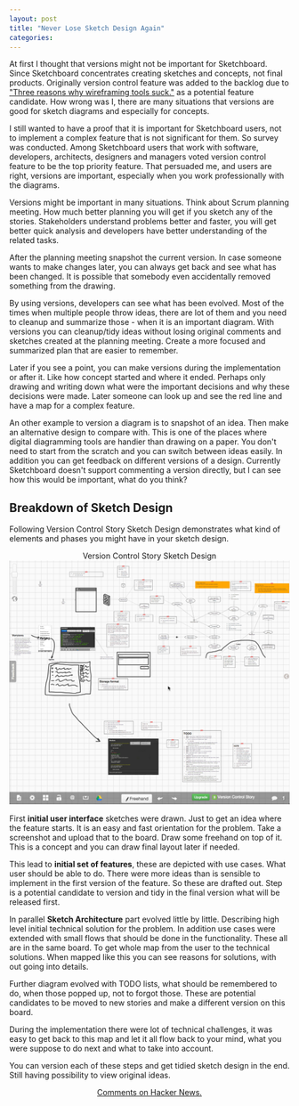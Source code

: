 ```yaml
---
layout: post
title: "Never Lose Sketch Design Again"
categories: 
---
```


At first I thought that versions might not be important for Sketchboard. Since Sketchboard concentrates creating sketches and concepts, not final products. Originally version control feature was added to the backlog due to <a href="http://www.colmtuite.com/three-reasons-why-wireframing-tools-suck" target="_blank">"Three reasons why wireframing tools suck."</a> as a potential feature candidate. How wrong was I, there are many situations that versions are good for sketch diagrams and especially for concepts.

I still wanted to have a proof that it is important for Sketchboard users, not to implement a complex feature that is not significant for them. So survey was conducted. Among Sketchboard users that work with software, developers, architects, designers and managers voted version control feature to be the top priority feature. That persuaded me, and users are right, versions are important, especially when you work professionally with the diagrams.

Versions might be important in many situations. Think about Scrum planning meeting. How much better planning you will get if you sketch any of the stories. Stakeholders understand problems better and faster, you will get better quick analysis and developers have better understanding of the related tasks.

After the planning meeting snapshot the current version. In case someone wants to make changes later, you can always get back and see what has been changed. It is possible that somebody even accidentally removed something from the drawing. 

By using versions, developers can see what has been evolved. Most of the times when multiple people throw ideas, there are lot of them and you need to cleanup and summarize those - when it is an important diagram. With versions you can cleanup/tidy ideas without losing original comments and sketches created at the planning meeting. Create a more focused and summarized plan that are easier to remember.

Later if you see a point, you can make versions during the implementation or after it. Like how concept started and where it ended. Perhaps only drawing and writing down what were the important decisions and why these decisions were made. Later someone can look up and see the red line and have a map for a complex feature.

An other example to version a diagram is to snapshot of an idea. Then make an alternative design to compare with. This is one of the places where digital diagramming tools are handier than drawing on a paper. You don't need to start from the scratch and you can switch between ideas easily. In addition you can get feedback on different versions of a design. Currently Sketchboard doesn't support commenting a version directly, but I can see how this would be important, what do you think?


Breakdown of Sketch Design
--------------------------

Following Version Control Story Sketch Design demonstrates what kind of elements and phases you might have in your sketch design.

<div style="text-align: center;">Version Control Story Sketch Design</div>
<a href="/img/version-story-sketch-design.png" target="_blank"><img src="/img/version-story-sketch-design.png"></a>

First <strong>initial user interface</strong> sketches were drawn. Just to get an idea where the feature starts. It is an easy and fast orientation for the problem. Take a screenshot and upload that to the board. Draw some freehand on top of it. This is a concept and you can draw final layout later if needed.

This lead to <strong>initial set of features</strong>, these are depicted with use cases. What user should be able to do. There were more ideas than is sensible to implement in the first version of the feature. So these are drafted out. Step is a potential candidate to version and tidy in the final version what will be released first.

In parallel <strong>Sketch Architecture</strong> part evolved little by little. Describing high level initial technical solution for the problem. In addition use cases were extended with small flows that should be done in the functionality. These all are in the same board. To get whole map from the user to the technical solutions. When mapped like this you can see reasons for solutions, with out going into details.

Further diagram evolved with TODO lists, what should be remembered to do, when those popped up, not to forgot those. These are potential candidates to be moved to new stories and make a different version on this board.

During the implementation there were lot of technical challenges, it was easy to get back to this map and let it all flow back to your mind, what you were suppose to do next and what to take into account.

You can version each of these steps and get tidied sketch design in the end. Still having possibility to view original ideas.


<p style="text-align: center;"><a href="" target="_blank">Comments on Hacker News.</a></p>